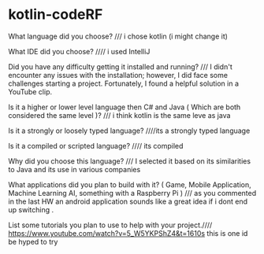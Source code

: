 # kotlin-codeRF


What language did you choose?  ///  i chose kotlin  (i might change it) 

What IDE did you choose?  //// i used IntelliJ

Did you have any difficulty getting it installed and running?   /// I didn't encounter any issues with the installation; however, I did face some challenges starting a project. Fortunately, I found a helpful solution in a YouTube clip.

 

Is it a higher or lower level language then C# and Java ( Which are both considered the same level )? /// i think kotlin is the same leve as java 

Is it a strongly or loosely typed language? ////its a strongly typed language

Is it a compiled or scripted language?   //// its compiled 

 

Why did you choose this language? /// I selected it based on its similarities to Java and its use in various companies

What applications did you plan to build with it? ( Game, Mobile Application, Machine Learning AI, something with a Raspberry Pi )  /// as you commented in the last HW an android application sounds like a great idea if i dont end up switching .

List some tutorials you plan to use to help with your project.////  https://www.youtube.com/watch?v=5_W5YKPShZ4&t=1610s   this is one id be hyped to try 
 

